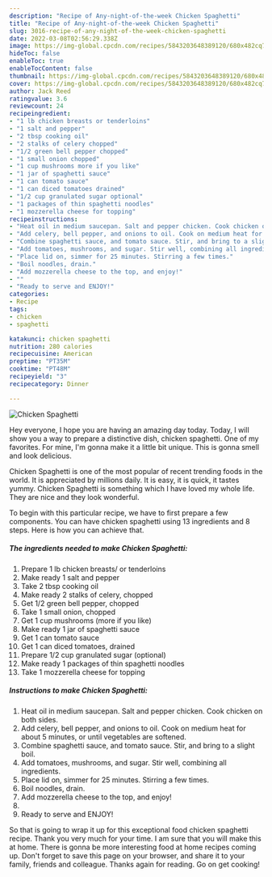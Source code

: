 ```yaml
---
description: "Recipe of Any-night-of-the-week Chicken Spaghetti"
title: "Recipe of Any-night-of-the-week Chicken Spaghetti"
slug: 3016-recipe-of-any-night-of-the-week-chicken-spaghetti
date: 2022-03-08T02:56:29.338Z
image: https://img-global.cpcdn.com/recipes/5843203648389120/680x482cq70/chicken-spaghetti-recipe-main-photo.jpg
hideToc: false
enableToc: true
enableTocContent: false
thumbnail: https://img-global.cpcdn.com/recipes/5843203648389120/680x482cq70/chicken-spaghetti-recipe-main-photo.jpg
cover: https://img-global.cpcdn.com/recipes/5843203648389120/680x482cq70/chicken-spaghetti-recipe-main-photo.jpg
author: Jack Reed
ratingvalue: 3.6
reviewcount: 24
recipeingredient:
- "1 lb chicken breasts or tenderloins"
- "1 salt and pepper"
- "2 tbsp cooking oil"
- "2 stalks of celery chopped"
- "1/2 green bell pepper chopped"
- "1 small onion chopped"
- "1 cup mushrooms more if you like"
- "1 jar of spaghetti sauce"
- "1 can tomato sauce"
- "1 can diced tomatoes drained"
- "1/2 cup granulated sugar optional"
- "1 packages of thin spaghetti noodles"
- "1 mozzerella cheese for topping"
recipeinstructions:
- "Heat oil in medium saucepan. Salt and pepper chicken. Cook chicken on both sides."
- "Add celery, bell pepper, and onions to oil. Cook on medium heat for about 5 minutes, or until vegetables are softened."
- "Combine spaghetti sauce, and tomato sauce. Stir, and bring to a slight boil."
- "Add tomatoes, mushrooms, and sugar. Stir well, combining all ingredients."
- "Place lid on, simmer for 25 minutes. Stirring a few times."
- "Boil noodles, drain."
- "Add mozzerella cheese to the top, and enjoy!"
- ""
- "Ready to serve and ENJOY!"
categories:
- Recipe
tags:
- chicken
- spaghetti

katakunci: chicken spaghetti 
nutrition: 280 calories
recipecuisine: American
preptime: "PT35M"
cooktime: "PT48M"
recipeyield: "3"
recipecategory: Dinner

---
```



![Chicken Spaghetti](https://img-global.cpcdn.com/recipes/5843203648389120/680x482cq70/chicken-spaghetti-recipe-main-photo.jpg)

Hey everyone, I hope you are having an amazing day today. Today, I will show you a way to prepare a distinctive dish, chicken spaghetti. One of my favorites. For mine, I'm gonna make it a little bit unique. This is gonna smell and look delicious.



Chicken Spaghetti is one of the most popular of recent trending foods in the world. It is appreciated by millions daily. It is easy, it is quick, it tastes yummy. Chicken Spaghetti is something which I have loved my whole life. They are nice and they look wonderful.


To begin with this particular recipe, we have to first prepare a few components. You can have chicken spaghetti using 13 ingredients and 8 steps. Here is how you can achieve that.

<!--inarticleads1-->

##### The ingredients needed to make Chicken Spaghetti:

1. Prepare 1 lb chicken breasts/ or tenderloins
1. Make ready 1 salt and pepper
1. Take 2 tbsp cooking oil
1. Make ready 2 stalks of celery, chopped
1. Get 1/2 green bell pepper, chopped
1. Take 1 small onion, chopped
1. Get 1 cup mushrooms (more if you like)
1. Make ready 1 jar of spaghetti sauce
1. Get 1 can tomato sauce
1. Get 1 can diced tomatoes, drained
1. Prepare 1/2 cup granulated sugar (optional)
1. Make ready 1 packages of thin spaghetti noodles
1. Take 1 mozzerella cheese for topping




<!--inarticleads2-->

##### Instructions to make Chicken Spaghetti:

1. Heat oil in medium saucepan. Salt and pepper chicken. Cook chicken on both sides.
1. Add celery, bell pepper, and onions to oil. Cook on medium heat for about 5 minutes, or until vegetables are softened.
1. Combine spaghetti sauce, and tomato sauce. Stir, and bring to a slight boil.
1. Add tomatoes, mushrooms, and sugar. Stir well, combining all ingredients.
1. Place lid on, simmer for 25 minutes. Stirring a few times.
1. Boil noodles, drain.
1. Add mozzerella cheese to the top, and enjoy!
1. 
1. Ready to serve and ENJOY!



So that is going to wrap it up for this exceptional food chicken spaghetti recipe. Thank you very much for your time. I am sure that you will make this at home. There is gonna be more interesting food at home recipes coming up. Don't forget to save this page on your browser, and share it to your family, friends and colleague. Thanks again for reading. Go on get cooking!
